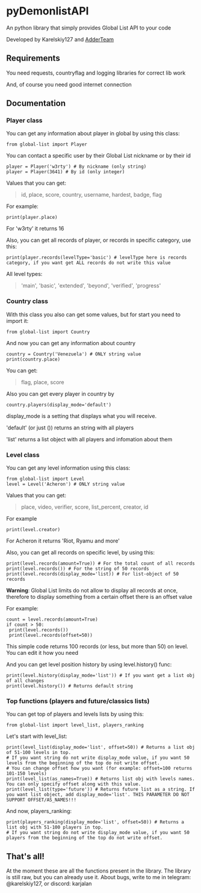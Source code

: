 # pyDemonlistAPI
An python library that simply provides Global List API to your code

Developed by Karelskiy127 and [AdderTeam](https://t.me/adderteam)

## Requirements
You need requests, countryflag and logging libraries for correct lib work

And, of course you need good internet connection

## Documentation
### Player class
You can get any information about player in global by using this class:
```
from global-list import Player
```
You can contact a specific user by their Global List nickname or by their id
```
player = Player('w3rty') # By nickname (only string)
player = Player(3641) # By id (only integer)
```
Values that you can get:
> id, place, score, country, username, hardest, badge, flag

For example:
```
print(player.place)
```
For 'w3rty' it returns 16

Also, you can get all records of player, or records in specific category, use this:
```
print(player.records(levelType='basic') # levelType here is records category, if you want get ALL records do not write this value
```
All level types:
> 'main', 'basic', 'extended', 'beyond', 'verified', 'progress'

### Country class
With this class you also can get some values, but for start you need to import it:
```
from global-list import Country
```
And now you can get any information about country
```
country = Country('Venezuela') # ONLY string value
print(country.place)
```
You can get:
> flag, place, score

Also you can get every player in country by
```
country.players(display_mode='default')
```
display_mode is a setting that displays what you will receive.

'default' (or just ()) returns an string with all players

'list' returns a list object with all players and infomation about them

### Level class
You can get any level information using this class:
```
from global-list import Level
level = Level('Acheron') # ONLY string value
```
Values that you can get:
> place, video, verifier, score, list_percent, creator, id

For example
```
print(level.creator)
```
For Acheron it returns 'Riot, Ryamu and more'

Also, you can get all records on specific level, by using this:
```
print(level.records(amount=True)) # For the total count of all records
print(level.records()) # For the string of 50 records
print(level.records(display_mode='list)) # For list-object of 50 records
```
**Warning**: Global List limits do not allow to display all records at once, therefore to display something from a certain offset there is an offset value

For example:
```
count = level.records(amount=True)
if count > 50:
 print(level.records())
 print(level.records(offset=50))
```
This simple code returns 100 records (or less, but more than 50) on level. You can edit it how you need

And you can get level position history by using level.history() func:
```
print(level.history(display_mode='list')) # If you want get a list obj of all changes
print(level.history()) # Returns default string
```

### Top functions (players and future/classics lists)
You can get top of players and levels lists by using this:
```
from global-list import level_list, players_ranking
```
Let's start with level_list:
```
print(level_list(display_mode='list', offset=50)) # Returns a list obj of 51-100 levels in top.
# If you want string do not write display_mode value, if you want 50 levels from the beginning of the top do not write offset.
# You can change offset how you want (for example: offset=100 returns 101-150 levels)
print(level_list(as_names=True)) # Returns list obj with levels names. You can only specify offset along with this value.
print(level_list(type='future')) # Returns future list as a string. If you want list object, add display_mode='list'. THIS PARAMETER DO NOT SUPPORT OFFSET/AS_NAMES!!!
```
And now, players_ranking:
```
print(players_ranking(display_mode='list', offset=50)) # Returns a list obj with 51-100 players in top.
# If you want string do not write display_mode value, if you want 50 players from the beginning of the top do not write offset.
```

## That's all!
At the moment these are all the functions present in the library. The library is still raw, but you can already use it. About bugs, write to me in telegram: @karelskiy127, or discord: karjalan
